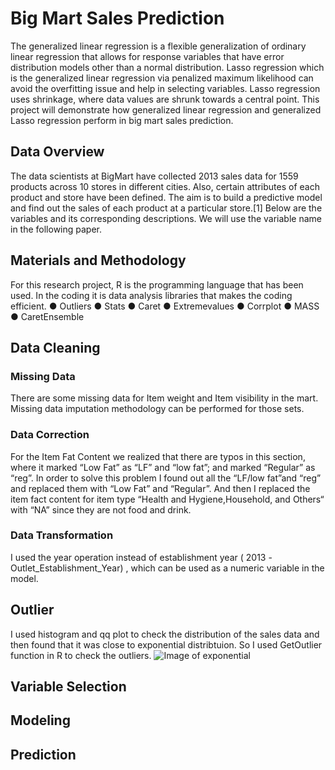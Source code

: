 # Big Mart Sales Prediction 
The generalized linear regression is a flexible generalization of ordinary linear regression that allows for response variables that have error distribution models other than a normal distribution. Lasso regression which is the generalized linear regression via penalized maximum likelihood can avoid the overfitting issue and help in selecting variables. Lasso regression uses shrinkage, where data values are shrunk towards a central point. This project will demonstrate how generalized linear regression and generalized Lasso regression perform in big mart sales prediction.

## Data Overview
The data scientists at BigMart have collected 2013 sales data for 1559 products across 10 stores in different cities. Also, certain attributes of each product and store have been defined. The aim is to build a predictive model and find out the sales of each product at a particular store.[1] Below are the variables and its corresponding descriptions. We will use the variable name in the following paper.

## Materials and Methodology
For this research project, R is the programming language that has been
used. In the coding it is data analysis libraries that makes the coding
efficient.
● Outliers
● Stats
● Caret
● Extremevalues
● Corrplot
● MASS
● CaretEnsemble

## Data Cleaning
### Missing Data
There are some missing data for Item weight and Item visibility in the mart. Missing data imputation methodology can be performed for those sets.

### Data Correction
For the Item Fat Content we realized that there are typos in this section, where it marked “Low Fat” as “LF” and “low fat”; and marked “Regular” as “reg”. In order to solve this problem I found out all the “LF/low fat”and “reg” and replaced them with “Low Fat” and “Regular”. And then I replaced the item fact content for item type “Health and Hygiene,Household, and Others“ with “NA” since they are not food and drink.

### Data Transformation
I used the year operation instead of establishment year ( 2013 -Outlet_Establishment_Year) , which can be used as a numeric variable in the model.

## Outlier
I used histogram and qq plot to check the distribution of the sales data and then found that it was close to exponential distribtuion. So I used GetOutlier function in R to check the outliers. 
![Image of exponential](https://github.com/williamcheng200102/Big-Mart-Sales/blob/master/Image/exponential%20qq%20plot.jpg)

## Variable Selection

## Modeling

## Prediction



